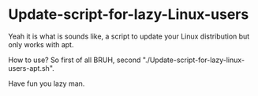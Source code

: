 # Update-script-for-lazy-Linux-users
Yeah it is what is sounds like, a script to update your Linux distribution but only works with apt.

How to use? So first of all BRUH, second "./Update-script-for-lazy-linux-users-apt.sh".

Have fun you lazy man.





